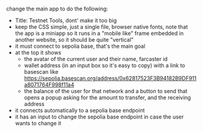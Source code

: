 change the main app to do the following:

- Title: Testnet Tools, dont' make it too big
- keep the CSS simple, just a single file, browser native fonts, note that the app is a miniapp so it runs in a "mobile like" frame embedded in another website, so it should be quite "vertical"
- it must connect to sepolia base, that's the main goal
- at the top it shows
  - the avatar of the current user and their name, farcaster id
  - wallet address (in an input box so it's easy to copy) with a link to basescan like https://sepolia.basescan.org/address/0x62817523F3B94182B9DF911a8071764F998f11a4
  - the balance of the user for that network and a button to send that opens a popup asking for the amount to transfer, and the receiving address
- it connects automatically to a sepolia base endpoint
- it has an input to change the sepolia base endpoint in case the user wants to change it

